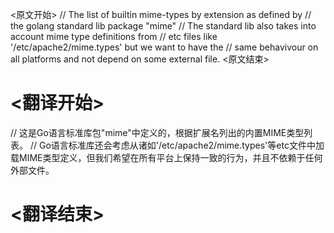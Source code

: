 
<原文开始>
	// The list of builtin mime-types by extension as defined by
	// the golang standard lib package "mime"
	// The standard lib also takes into account mime type definitions from
	// etc files like '/etc/apache2/mime.types' but we want to have the
	// same behavivour on all platforms and not depend on some external file.
<原文结束>

# <翻译开始>
// 这是Go语言标准库包"mime"中定义的，根据扩展名列出的内置MIME类型列表。
// Go语言标准库还会考虑从诸如'/etc/apache2/mime.types'等etc文件中加载MIME类型定义，但我们希望在所有平台上保持一致的行为，并且不依赖于任何外部文件。
# <翻译结束>

